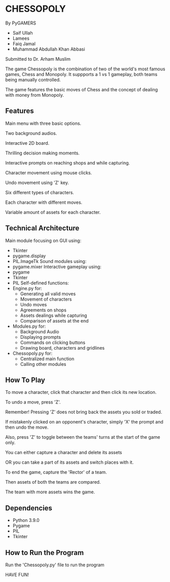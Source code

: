 # CHESSOPOLY

By PyGAMERS 
  - Saif Ullah
  - Lamees
  - Faiq Jamal
  - Muhammad Abdullah Khan Abbasi

Submitted to Dr. Arham Muslim

The game Chessopoly is the combination of two of the world's most famous games, Chess and Monopoly. It suppports a 1 vs 1 gameplay, both teams being manually controlled.

The game features the basic moves of Chess and the concept of dealing with money from Monopoly.

## Features

Main menu with three basic options.

Two background audios.

Interactive 2D board.

Thrilling decision making moments. 

Interactive prompts on reaching shops and while capturing.

Character movement using mouse clicks.

Undo movement using 'Z' key.

Six different types of characters.

Each character with different moves.

Variable amount of assets for each character.

## Technical Architecture

Main module focusing on GUI using:
  - Tkinter
  - pygame.display
  - PIL.ImageTk
Sound modules using:
  - pygame.mixer
Interactive gameplay using:
  - pygame
  - Tkinter
  - PIL
Self-defined functions:
  - Engine.py for:
      - Generating all valid moves
      - Movement of characters
      - Undo moves
      - Agreements on shops
      - Assets dealings while capturing
      - Comparison of assets at the end 
  - Modules.py for:
      - Background Audio
      - Displaying prompts
      - Commands on clicking buttons
      - Drawing board, characters and gridlines
  - Chessopoly.py for:
      - Centralized main function
      - Calling other modules

## How To Play
 
To move a character, click that character and then click its new location.

To undo a move, press 'Z'.

Remember! Pressing 'Z' does not bring back the assets you sold or traded.

If mistakenly clicked on an opponent's character, simply 'X' the prompt and then undo the move.

Also, press 'Z' to toggle between the teams' turns at the start of the game only.

You can either capture a character and delete its assets

OR you can take a part of its assets and switch places with it.

To end the game, capture the 'Rector' of a team.

Then assets of both the teams are compared.

The team with more assets wins the game.
   
## Dependencies

- Python 3.9.0 
- Pygame
- PIL
- Tkinter

## How to Run the Program

Run the 'Chessopoly.py' file to run the program

HAVE FUN!  
